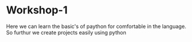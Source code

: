 # Workshop-1
Here we can learn the basic's of paython for comfortable in the language. So furthur we create projects easily using python
